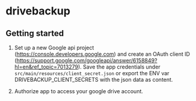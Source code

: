 # drivebackup

## Getting started

1) Set up a new Google api project (https://console.developers.google.com) and create an 
   OAuth client ID (https://support.google.com/googleapi/answer/6158849?hl=en&ref_topic=7013279).
   Save the app credentials under `src/main/resources/client_secret.json` or export the 
   ENV var DRIVEBACKUP_CLIENT_SECRETS with the json data as content.

2) Authorize app to access your google drive account.
   